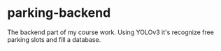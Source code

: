 # parking-backend

The backend part of my course work.
Using YOLOv3 it's recognize free parking slots and fill a database. 
